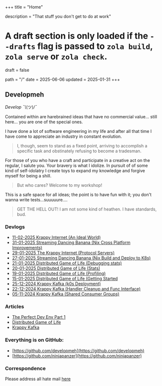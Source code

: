 +++
title = "Home"

description = "That stuff you don't get to do at work"

# A draft section is only loaded if the `--drafts` flag is passed to `zola build`, `zola serve` or `zola check`.
draft = false

path = "/"
date = 2025-06-06
updated = 2025-01-31
+++

## Developmeh
_Develop ¯\\_(ツ)_/¯_

Contained within are harebrained ideas that have no commercial value... still here... you are one of the special ones.

I have done a lot of software engineering in my life and after all that time I have come to appreciate an industry in constant evolution.
> I, though, seem to stand as a fixed point, arriving to accomplish a specific task and obstinately refusing to become a tradesman.

For those of you who have a craft and participate in a creative act on the regular, I salute you. Your bravery is what I idolize. In pursuit of of some kind of self-idolatry I create toys to expand my knowledge and forgive myself for being a shill.
>But who cares? Welcome to my workshop!

This is a safe space for all ideas; the point is to have fun with it; you don't wanna write tests...suuuuure....
> GET THE HELL OUT! I am not some kind of heathen. I have standards, bud.

### Devlogs
- [11-02-2025 Krappy Internet (An Ideal World)](/projects/krappy-internet/#11-02-2025)
- [31-01-2025 Streaming Dancing Banana (Nix Cross Platform Improvements)](/i-made-a-thing/ruby-streaming-banana-dancer/#31-01-2025)
- [29-01-2025 The Krappy Internet (Protocol Servers)](/projects/krappy-internet/#devlog)
- [27-01-2025 Streaming Dancing Banana (Nix Build and Deploy to K8s)](/i-made-a-thing/ruby-streaming-banana-dancer/#27-01-2025)
- [21-01-2025 Distributed Game of Life (Debugging stats)](/projects/gol/#21-01-2025)
- [20-01-2025 Distributed Game of Life (Stats)](/projects/gol/#20-01-2025)
- [19-01-2025 Distributed Game of Life (Profiling)](/projects/gol/#19-01-2025)
- [15-01-2025 Distributed Game of Life (Getting Started](/projects/gol/#15-01-2025)
- [25-12-2024 Krappy Kafka (k0s Deployment)](/i-made-a-thing/recreating-kafka-blind/#25-12-2024)
- [22-12-2024 Krappy Kafka (Handler Cleanup and Func Interface)](/i-made-a-thing/recreating-kafka-blind/#22-12-2024)
- [05-11-2024 Krappy Kafka (Shared Consumer Groups)](/i-made-a-thing/recreating-kafka-blind/#22-12-2024)

### Articles
- [The Perfect Dev Env Part 1](/devex/the-perfect-dev-env/)
- [Distributed Game of Life](/projects/gol/)
- [Krappy Kafka](/i-made-a-thing/recreating-kafka-blind)

### Everything is on GitHub:
- [https://github.com/developmeh](https://github.com/developmeh)
- [https://github.com/ninjapanzer](https://github.com/ninjapanzer)

### Correspondence
Please address all hate mail [here](https://github.com/orgs/developmeh/discussions/categories/general)
